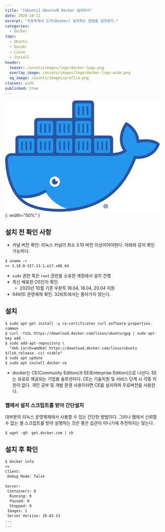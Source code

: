 ```yaml
---
title: "[Ubuntu] Ubuntu에 Docker 설치하기"
date: 2020-10-12
excerpt: "우분투에서 도커(Docker) 설치하는 방법을 알아본다."
categories:
  - Docker
tags:
  - Ubuntu
  - Docekr
  - Linux
  - Install
header:
  teaser: /assets/images/logo/docker-logo.png
  overlay_image: /assets/images/logo/docker-logo-wide.png
  og_image: /assets/images/profile.png
classes: wide
published: true
---
```

![](/assets/images/logo/docker-logo.png){: width="50%" }
## 설치 전 확인 사항
- 커널 버전 확인: 리눅스 커널이 최소 3.10 버전 이상이어야한다. 아래와 같이 확인 가능하다.
```shell
$ uname -r
>> 3.10.0-327.13.1.e17.x86_64
``` 

- `sudo` 권한 혹은 `root` 권한을 소유한 계정에서 설치 진행
- 최신 배포판 OS인지 확인.
  - 2020년 10월 기준 우분투 16.04, 18.04, 20.04 지원
- 64비트 운영체제 확인. 32비트에서는 돌아가지 않는다. 

## 설치
```shell
$ sudo apt-get install -y ca-certificates curl software-properties-common
$ curl -fsSL https://download.docker.com/linux/ubuntu/gpg | sudo apt-key add -
$ sudo add-apt-repository \
  "deb [arch=amd64] https://download.docker.com/linux/ubuntu $(lsb_release -cs) stable"
$ sudo apt update
$ sudo apt install docker-ce
```
- docker는 CE(Community Edition)과 EE(Enterprise Edition)으로 나뉜다. EE는 유료로 제공되는 기업용 솔루션이다.
  CE는 기술지원 및 서비스 단계 시 각종 지원이 없다. 개인 공부 및 개발 환경 사용이라면 CE를 설치하여 무료버전을 사용한다. 
  
### 웹에서 설치 스크립트를 받아 간단설치
대부분의 리눅스 운영체제에서 사용할 수 있는 간단한 방법이다. 그러나 웹에서 신뢰할 수 없는 셸 스크립트를 받아 실행하는 것은 좋은 습관이 
아니기에 추천하지는 않는다.
```shell
$ wget -qO- get.docker.com | sh
```  
## 설치 후 확인
```shell
$ docker info
>>
Client:
 Debug Mode: false

Server:
 Containers: 0
  Running: 0
  Paused: 0
  Stopped: 0
 Images: 1
 Server Version: 19.03.13
...
...
```
